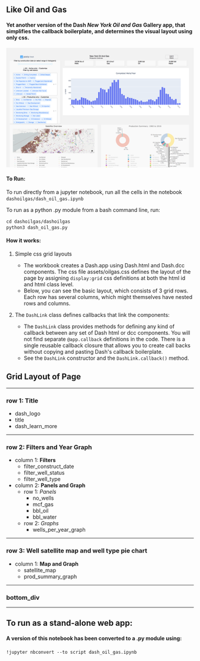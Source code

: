 ## Like Oil and Gas
#### Yet another version of the Dash *New York Oil and Gas* Gallery app, that simplifies the callback boilerplate, and determines the visual layout using only css.

![alt text](dashoilgas/dash_oil_gas.png "")

#### To Run:
To run directly from a jupyter notebook, run all the cells in the notebook  ```dashoilgas/dash_oil_gas.ipynb```

To run as a python .py module from a bash command line, run: 
```
cd dashoilgas/dashoilgas
python3 dash_oil_gas.py
```


#### How it works:
1. Simple css grid layouts
    * The workbook creates a Dash.app using Dash.html and Dash.dcc components.  The css file assets/oilgas.css defines the layout of the page by assigning ```display:grid``` css definitions at both the html id and html class level. 
    * Below, you can see the basic layout, which consists of 3 grid rows.  Each row has several columns, which might themselves have nested rows and columns.


2. The ```DashLink``` class defines callbacks that link the components:
    * The ```DashLink``` class provides methods for defining any kind of callback between any set of Dash html or dcc components.  You will not find separate ```@app.callback``` definitions in the code.  There is a single reusable callback closure that allows you to create call backs without copying and pasting Dash's callback boilerplate.  
    * See the ```DashLink``` constructor and the ```DashLink.callback()``` method.


## Grid Layout of Page
___
### row 1: Title
* dash_logo
* title
* dash_learn_more
___
### row 2: Filters and Year Graph
* column 1: **Filters**
    * filter_construct_date
    * filter_well_status
    * filter_well_type
* column 2: **Panels and Graph**
    * row 1: *Panels*
        * no_wells
        * mcf_gas
        * bbl_oil
        * bbl_water
    * row 2: *Graphs*
        * wells_per_year_graph
___
### row 3: Well satellite map and well type pie chart
* column 1: **Map and Graph**
    * satellite_map
    * prod_summary_graph
___
### bottom_div
___

## To run as a stand-alone web app:

#### A version of this notebook has been converted to a .py module using:
```!jupyter nbconvert --to script dash_oil_gas.ipynb```